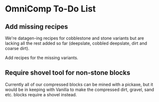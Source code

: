 # OmniComp To-Do List

## Add missing recipes

We're datagen-ing recipes for cobblestone and stone variants but are lacking
all the rest added so far (deepslate, cobbled deepslate, dirt and coarse dirt).

Add recipes for the missing variants.

## Require shovel tool for non-stone blocks

Currently all of our compressed blocks can be mined with a pickaxe, but it
would be in keeping with Vanilla to make the compressed dirt, gravel, sand etc.
blocks require a shovel instead.

<!--
vim: ts=2 sw=2 et fdm=marker :
-->
